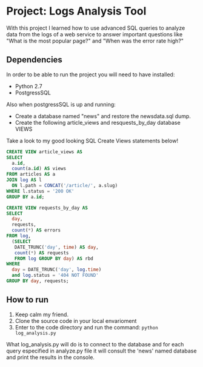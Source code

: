# Project: Logs Analysis Tool
With this project I learned how to use advanced SQL queries to analyze data from the logs of a web service 
to answer important questions like "What is the most popular page?" and "When was the error rate high?"

## Dependencies
In order to be able to run the project you will need to have installed:
 - Python 2.7
 - PostgressSQL

Also when postgressSQL is up and running:
 - Create a database named "news" and restore the newsdata.sql dump.
 - Create the following article_views and resquests_by_day database VIEWS
 
Take a look to my good looking SQL Create Views statements below!

``` SQL
CREATE VIEW article_views AS
SELECT 
  a.id,
  count(a.id) AS views
FROM articles AS a 
JOIN log AS l
  ON l.path = CONCAT('/article/', a.slug)
WHERE l.status = '200 OK'
GROUP BY a.id;
```
``` SQL
CREATE VIEW requests_by_day AS
SELECT 
  day,
  requests,
  count(*) AS errors
FROM log,
  (SELECT
   DATE_TRUNC('day', time) AS day,
   count(*) AS requests
   FROM log GROUP BY day) AS rbd
WHERE 
  day = DATE_TRUNC('day', log.time)
  and log.status = '404 NOT FOUND'
GROUP BY day, requests;
``` 
## How to run
1. Keep calm my friend.
2. Clone the source code in your local envarioment
3. Enter to the code directory and run the command: ```python log_analysis.py```

What log_analysis.py will do is to connect to the database
and for each query especified in analyze.py file
it will consult the 'news' named database and print the results in the console.
